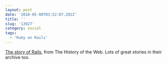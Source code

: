 ```yaml
---
layout: post
date: '2018-05-08T03:52:07.202Z'
title: ''
slug: '13927'
category: social
tags:
  - 'Ruby on Rails'
---
```

[The story of Rails](https://thehistoryoftheweb.com/ruby-on-rails/), from The History of the Web. Lots of great stories in their archive too.
